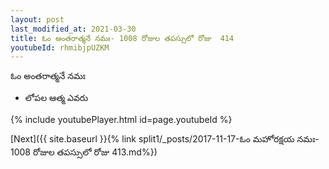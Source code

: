```yaml
---
layout: post
last_modified_at: 2021-03-30
title: ఓం అంతరాత్మనే నమః- 1008 రోజుల తపస్సులో రోజు  414
youtubeId: rhmibjpUZKM
---
```

 
 
 ఓం అంతరాత్మనే నమః  
 
 -  లోపల ఆత్మ ఎవరు 
 
  
 
  
 
 
 
 
 
 


{% include youtubePlayer.html id=page.youtubeId %}
 
[Next]({{ site.baseurl }}{% link  split1/_posts/2017-11-17-ఓం మహోరక్షయ నమః- 1008 రోజుల తపస్సులో రోజు  413.md%})
 
